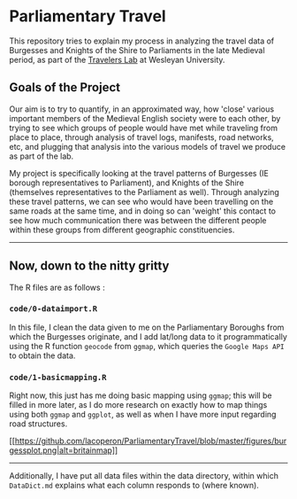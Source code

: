 # Parliamentary Travel

This repository tries to explain my process in analyzing the travel data of Burgesses and Knights of the Shire to Parliaments in the late Medieval period, as part of the [Travelers Lab](http://travelerslab.research.wesleyan.edu) at Wesleyan University.

## Goals of the Project

Our aim is to try to quantify, in an approximated way, how 'close' various important members of the Medieval English society were to each other, by trying to see which groups of people would have met while traveling from place to place, through analysis of travel logs, manifests, road networks, etc, and plugging that analysis into the various models of travel we produce as part of the lab.

My project is specifically looking at the travel patterns of Burgesses (IE borough representatives to Parliament), and Knights of the Shire (themselves representatives to the Parliament as well). Through analyzing these travel patterns, we can see who would have been travelling on the same roads at the same time, and in doing so can 'weight' this contact to see how much communication there was between the different people within these groups from different geographic constituencies.

---

## Now, down to the nitty gritty

The R files are as follows :

### `code/0-dataimport.R`

In this file, I clean the data given to me on the Parliamentary Boroughs from which the Burgesses originate, and I add lat/long data to it programmatically using the R function `geocode` from `ggmap`, which queries the `Google Maps API` to obtain the data.

### `code/1-basicmapping.R`

Right now, this just has me doing basic mapping using `ggmap`; this will be filled in more later, as I do more research on exactly how to map things using both `ggmap` and `ggplot`, as well as when I have more input regarding road structures.

[[https://github.com/lacoperon/ParliamentaryTravel/blob/master/figures/burgessplot.png|alt=britainmap]]

---

Additionally, I have put all data files within the data directory, within which `DataDict.md` explains what each column responds to (where known).

